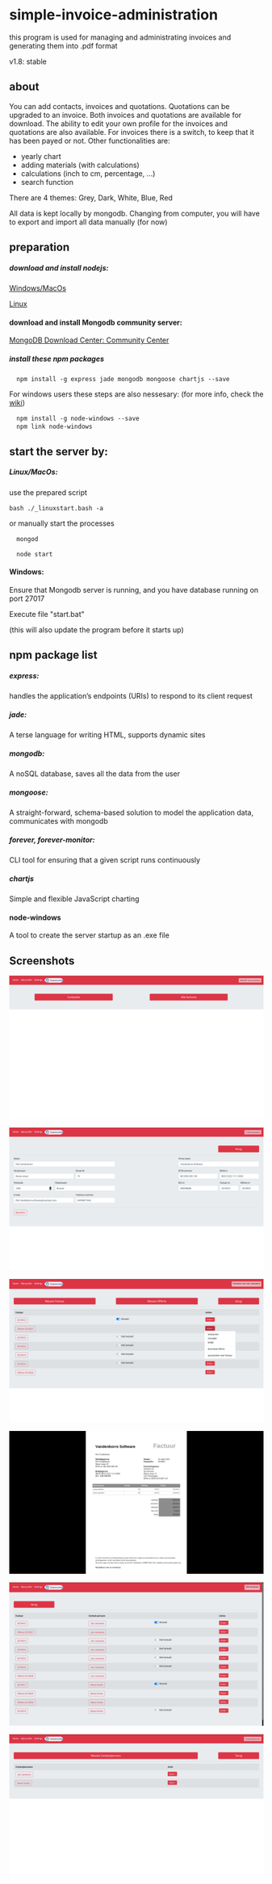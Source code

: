 # simple-invoice-administration
this program is used for managing and administrating invoices and generating them into .pdf format

v1.8: stable

about
--
You can add contacts, invoices and quotations.
Quotations can be upgraded to an invoice.
Both invoices and quotations are available for download.
The ability to edit your own profile for the invoices and quotations are also available.
For invoices there is a switch, to keep that it has been payed or not.
Other functionalities are:
  - yearly chart
  - adding materials (with calculations)
  - calculations (inch to cm, percentage, ...)
  - search function

There are 4 themes: Grey, Dark, White, Blue, Red

All data is kept locally by mongodb.
Changing from computer, you will have to export and import all data manually (for now)

preparation
--

##### download and install nodejs:

[Windows/MacOs](https://nodejs.org/en/download/)

[Linux](https://nodejs.org/en/download/package-manager/)

#### download and install Mongodb community server:

[MongoDB Download Center: Community Center](https://www.mongodb.com/download-center/community)

##### install these npm packages

```
  npm install -g express jade mongodb mongoose chartjs --save
```

For windows users these steps are also nessesary:
(for more info, check the [wiki](https://github.com/snakehead007/simple-invoice-administration/wiki))

```
  npm install -g node-windows --save
  npm link node-windows
```

start the server by:
--
 
##### Linux/MacOs:

use the prepared script

```
bash ./_linuxstart.bash -a
```

or manually start the processes

```
  mongod
```

```
  node start
```

#### Windows:

Ensure that Mongodb server is running, and you have database running on port 27017

Execute file "start.bat"

(this will also update the program before it starts up)

npm package list
--

##### express:

handles the application’s endpoints (URIs) to respond to its client request

##### jade:

A terse language for writing HTML, supports dynamic sites

##### mongodb:

A noSQL database, saves all the data from the user

##### mongoose:

A straight-forward, schema-based solution to model the application data, communicates with mongodb

##### forever, forever-monitor:

CLI tool for ensuring that a given script runs continuously

##### chartjs
Simple and flexible JavaScript charting

#### node-windows
A tool to create the server startup as an .exe file

Screenshots
-

![index page](screenshots/1.png)

![profile edit page](screenshots/3.png)

![invoices of 1 person](screenshots/4.png)

![pdf generated invoice](screenshots/5.png)

![All invoices](screenshots/6.png)

![all contacts](screenshots/7.png)
